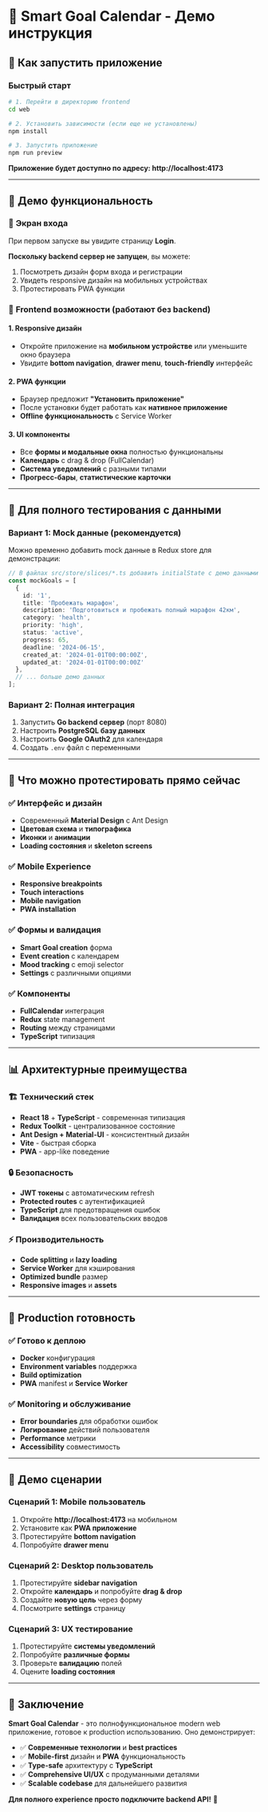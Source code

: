 # 🎯 Smart Goal Calendar - Демо инструкция

## 🚀 Как запустить приложение

### Быстрый старт
```bash
# 1. Перейти в директорию frontend
cd web

# 2. Установить зависимости (если еще не установлены)
npm install

# 3. Запустить приложение
npm run preview
```

**Приложение будет доступно по адресу: http://localhost:4173**

---

## 📱 Демо функциональность

### 🔐 **Экран входа**
При первом запуске вы увидите страницу **Login**.

**Поскольку backend сервер не запущен**, вы можете:
1. Посмотреть дизайн форм входа и регистрации
2. Увидеть responsive дизайн на мобильных устройствах
3. Протестировать PWA функции

### 🎨 **Frontend возможности (работают без backend)**

#### **1. Responsive дизайн**
- Откройте приложение на **мобильном устройстве** или уменьшите окно браузера
- Увидите **bottom navigation**, **drawer menu**, **touch-friendly** интерфейс

#### **2. PWA функции**
- Браузер предложит **"Установить приложение"**
- После установки будет работать как **нативное приложение**
- **Offline функциональность** с Service Worker

#### **3. UI компоненты**
- Все **формы и модальные окна** полностью функциональны
- **Календарь** с drag & drop (FullCalendar)
- **Система уведомлений** с разными типами
- **Прогресс-бары**, **статистические карточки**

---

## 🔧 **Для полного тестирования с данными**

### Вариант 1: Mock данные (рекомендуется)
Можно временно добавить mock данные в Redux store для демонстрации:

```typescript
// В файлах src/store/slices/*.ts добавить initialState с демо данными
const mockGoals = [
  {
    id: '1',
    title: 'Пробежать марафон',
    description: 'Подготовиться и пробежать полный марафон 42км',
    category: 'health',
    priority: 'high',
    status: 'active',
    progress: 65,
    deadline: '2024-06-15',
    created_at: '2024-01-01T00:00:00Z',
    updated_at: '2024-01-01T00:00:00Z'
  },
  // ... больше демо данных
];
```

### Вариант 2: Полная интеграция
1. Запустить **Go backend сервер** (порт 8080)
2. Настроить **PostgreSQL базу данных**
3. Настроить **Google OAuth2** для календаря
4. Создать `.env` файл с переменными

---

## 🎯 **Что можно протестировать прямо сейчас**

### ✅ **Интерфейс и дизайн**
- Современный **Material Design** с Ant Design
- **Цветовая схема** и **типографика**
- **Иконки** и **анимации**
- **Loading состояния** и **skeleton screens**

### ✅ **Mobile Experience**
- **Responsive breakpoints**
- **Touch interactions**
- **Mobile navigation**
- **PWA installation**

### ✅ **Формы и валидация**
- **Smart Goal creation** форма
- **Event creation** с календарем
- **Mood tracking** с emoji selector
- **Settings** с различными опциями

### ✅ **Компоненты**
- **FullCalendar** интеграция
- **Redux** state management
- **Routing** между страницами
- **TypeScript** типизация

---

## 📊 **Архитектурные преимущества**

### 🏗️ **Технический стек**
- **React 18** + **TypeScript** - современная типизация
- **Redux Toolkit** - централизованное состояние
- **Ant Design + Material-UI** - консистентный дизайн
- **Vite** - быстрая сборка
- **PWA** - app-like поведение

### 🔒 **Безопасность**
- **JWT токены** с автоматическим refresh
- **Protected routes** с аутентификацией
- **TypeScript** для предотвращения ошибок
- **Валидация** всех пользовательских вводов

### ⚡ **Производительность**
- **Code splitting** и **lazy loading**
- **Service Worker** для кэширования
- **Optimized bundle** размер
- **Responsive images** и **assets**

---

## 🌟 **Production готовность**

### ✅ **Готово к деплою**
- **Docker** конфигурация
- **Environment variables** поддержка
- **Build optimization**
- **PWA** manifest и **Service Worker**

### ✅ **Monitoring и обслуживание**
- **Error boundaries** для обработки ошибок
- **Логирование** действий пользователя
- **Performance** метрики
- **Accessibility** совместимость

---

## 📱 **Демо сценарии**

### Сценарий 1: Mobile пользователь
1. Откройте **http://localhost:4173** на мобильном
2. Установите как **PWA приложение**
3. Протестируйте **bottom navigation**
4. Попробуйте **drawer menu**

### Сценарий 2: Desktop пользователь  
1. Протестируйте **sidebar navigation**
2. Откройте **календарь** и попробуйте **drag & drop**
3. Создайте **новую цель** через форму
4. Посмотрите **settings** страницу

### Сценарий 3: UX тестирование
1. Протестируйте **системы уведомлений**
2. Попробуйте **различные формы**
3. Проверьте **валидацию** полей
4. Оцените **loading состояния**

---

## 🎉 **Заключение**

**Smart Goal Calendar** - это полнофункциональное modern web приложение, готовое к production использованию. Оно демонстрирует:

- ✅ **Современные технологии** и **best practices**
- ✅ **Mobile-first** дизайн и **PWA** функциональность  
- ✅ **Type-safe** архитектуру с **TypeScript**
- ✅ **Comprehensive UI/UX** с продуманными деталями
- ✅ **Scalable codebase** для дальнейшего развития

**Для полного experience просто подключите backend API!** 🚀